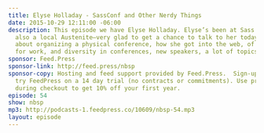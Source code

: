 ```yaml
---
title: Elyse Holladay - SassConf and Other Nerdy Things
date: 2015-10-29 12:11:00 -06:00
description: This episode we have Elyse Holladay. Elyse’s been at Sass Summit and
  also a local Austenite—very glad to get a chance to talk to her today. We talked
  about organizing a physical conference, how she got into the web, of course, passion
  for work, and diversity in conferences, new speakers, a lot of topics.
sponsor: Feed.Press
sponsor-link: http://feed.press/nbsp
sponsor-copy: Hosting and feed support provided by Feed.Press.  Sign-up today and
  try FeedPress on a 14 day trial (no contracts or commitments). Use promo code *nbsp*
  during checkout to get 10% off your first year.
episode: 54
show: nbsp
mp3: http://podcasts-1.feedpress.co/10609/nbsp-54.mp3
layout: episode
---
```


